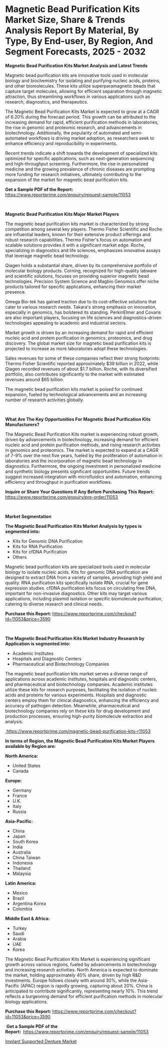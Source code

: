 <p><h1>Magnetic Bead Purification Kits Market Size, Share & Trends Analysis Report By Material, By Type, By End-user, By Region, And Segment Forecasts, 2025 - 2032</h1></p><p><strong>Magnetic Bead Purification Kits Market Analysis and Latest Trends</strong></p>
<p><p>Magnetic bead purification kits are innovative tools used in molecular biology and biochemistry for isolating and purifying nucleic acids, proteins, and other biomolecules. These kits utilize superparamagnetic beads that capture target molecules, allowing for efficient separation through magnetic attraction, thus streamlining workflows in various applications such as research, diagnostics, and therapeutics.</p><p>The Magnetic Bead Purification Kits Market is expected to grow at a CAGR of 6.20% during the forecast period. This growth can be attributed to the increasing demand for rapid, efficient purification methods in laboratories, the rise in genomic and proteomic research, and advancements in biotechnology. Additionally, the popularity of automated and semi-automated workflows is driving market adoption, as researchers seek to enhance efficiency and reproducibility in experiments.</p><p>Recent trends indicate a shift towards the development of specialized kits optimized for specific applications, such as next-generation sequencing and high-throughput screening. Furthermore, the rise in personalized medicine and the growing prevalence of chronic diseases are prompting more funding for research initiatives, ultimately contributing to the expansion of the market for magnetic bead purification kits.</p></p>
<p><strong>Get a Sample PDF of the Report:&nbsp;</strong> <a href="https://www.reportprime.com/enquiry/request-sample/11053?utm_campaign=2953&utm_medium=2&utm_source=Github&utm_content=ia&utm_term=20032025&utm_id=magnetic-bead-purification-kits">https://www.reportprime.com/enquiry/request-sample/11053</a></p>
<p>&nbsp;</p>
<p><strong>Magnetic Bead Purification Kits Major Market Players</strong></p>
<p><p>The magnetic bead purification kits market is characterized by strong competition among several key players. Thermo Fisher Scientific and Roche are influential leaders, known for their extensive product offerings and robust research capabilities. Thermo Fisher's focus on automation and scalable solutions provides it with a significant market edge. Roche, specializing in diagnostics and life sciences, emphasizes innovative assays that leverage magnetic bead technology.</p><p>Qiagen holds a substantial share, driven by its comprehensive portfolio of molecular biology products. Corning, recognized for high-quality labware and scientific solutions, focuses on providing superior magnetic bead technologies. Precision System Science and Magbio Genomics offer niche products tailored for specific applications, enhancing their market presence.</p><p>Omega Bio-tek has gained traction due to its cost-effective solutions that cater to various research needs. Takara's strong emphasis on innovation, especially in genomics, has bolstered its standing. PerkinElmer and Covaris are also important players, focusing on life sciences and diagnostics-driven technologies appealing to academic and industrial sectors.</p><p>Market growth is driven by an increasing demand for rapid and efficient nucleic acid and protein purification in genomics, proteomics, and drug discovery. The global market size for magnetic bead purification kits is projected to increase as more laboratories adopt these technologies.</p><p>Sales revenues for some of these companies reflect their strong footprints: Thermo Fisher Scientific reported approximately $39 billion in 2022, while Qiagen recorded revenues of about $1.7 billion. Roche, with its diversified portfolio, also contributes significantly to the market with estimated revenues around $65 billion.</p><p>The magnetic bead purification kits market is poised for continued expansion, fueled by technological advancements and an increasing number of research activities globally.</p></p>
<p>&nbsp;</p>
<p><strong>What Are The Key Opportunities For Magnetic Bead Purification Kits Manufacturers?</strong></p>
<p><p>The Magnetic Bead Purification Kits market is experiencing robust growth, driven by advancements in biotechnology, increasing demand for efficient nucleic acid and protein purification methods, and rising research activities in genomics and proteomics. The market is expected to expand at a CAGR of 7-9% over the next five years, fueled by the proliferation of automation in laboratories and the incorporation of magnetic bead technology in diagnostics. Furthermore, the ongoing investment in personalized medicine and synthetic biology presents significant opportunities. Future trends suggest increased integration with microfluidics and automation, enhancing efficiency and throughput in purification workflows.</p></p>
<p><strong>Inquire or Share Your Questions If Any Before Purchasing This Report:</strong> <a href="https://www.reportprime.com/enquiry/pre-order/11053?utm_campaign=2953&utm_medium=2&utm_source=Github&utm_content=ia&utm_term=20032025&utm_id=magnetic-bead-purification-kits">https://www.reportprime.com/enquiry/pre-order/11053</a></p>
<p>&nbsp;</p>
<p><strong>Market Segmentation</strong></p>
<p><strong>The Magnetic Bead Purification Kits Market Analysis by types is segmented into:</strong></p>
<p><ul><li>Kits for Genomic DNA Purification</li><li>Kits for RNA Purification</li><li>Kits for cfDNA Purification</li><li>Others</li></ul></p>
<p><p>Magnetic bead purification kits are specialized tools used in molecular biology to isolate nucleic acids. Kits for genomic DNA purification are designed to extract DNA from a variety of samples, providing high yield and quality. RNA purification kits specifically isolate RNA, crucial for gene expression studies. cfDNA purification kits focus on circulating free DNA, important for non-invasive diagnostics. Other kits may target various applications, including plasmid isolation or specific biomolecule purification, catering to diverse research and clinical needs.</p></p>
<p><strong>Purchase this Report:&nbsp;</strong><a href="https://www.reportprime.com/checkout?id=11053&price=3590&utm_campaign=2953&utm_medium=2&utm_source=Github&utm_content=ia&utm_term=20032025&utm_id=magnetic-bead-purification-kits">https://www.reportprime.com/checkout?id=11053&price=3590</a></p>
<p>&nbsp;</p>
<p><strong>The Magnetic Bead Purification Kits Market Industry Research by Application is segmented into:</strong></p>
<p><ul><li>Academic Institutes</li><li>Hospitals and Diagnostic Centers</li><li>Pharmaceutical and Biotechnology Companies</li></ul></p>
<p><p>The magnetic bead purification kits market serves a diverse range of applications across academic institutes, hospitals and diagnostic centers, and pharmaceutical and biotechnology companies. Academic institutes utilize these kits for research purposes, facilitating the isolation of nucleic acids and proteins for various experiments. Hospitals and diagnostic centers employ them for clinical diagnostics, enhancing the efficiency and accuracy of pathogen detection. Meanwhile, pharmaceutical and biotechnology companies rely on these kits for drug development and production processes, ensuring high-purity biomolecule extraction and analysis.</p></p>
<p><a href="https://www.reportprime.com/magnetic-bead-purification-kits-r11053?utm_campaign=2953&utm_medium=2&utm_source=Github&utm_content=ia&utm_term=20032025&utm_id=magnetic-bead-purification-kits">&nbsp;https://www.reportprime.com/magnetic-bead-purification-kits-r11053</a></p>
<p><strong>In terms of Region, the Magnetic Bead Purification Kits Market Players available by Region are:</strong></p>
<p>
    <p> <strong> North America: </strong>
        <ul>
            <li>United States</li>
            <li>Canada</li>
        </ul>
        </p> 
    <p> <strong> Europe: </strong>
        <ul>
            <li>Germany</li>
            <li>France</li>
            <li>U.K.</li>
            <li>Italy</li>
            <li>Russia</li>
        </ul>
        </p> 
    <p> <strong> Asia-Pacific: </strong>
        <ul>
            <li>China</li>
            <li>Japan</li>
            <li>South Korea</li>
            <li>India</li>
            <li>Australia</li>
            <li>China Taiwan</li>
            <li>Indonesia</li>
            <li>Thailand</li>
            <li>Malaysia</li>
        </ul>
        </p> 
    <p> <strong> Latin America: </strong>
        <ul>
            <li>Mexico</li>
            <li>Brazil</li>
            <li>Argentina Korea</li>
            <li>Colombia</li>
        </ul>
        </p> 
    <p> <strong> Middle East & Africa: </strong>
        <ul>
            <li>Turkey</li>
            <li>Saudi</li>
            <li>Arabia</li>
            <li>UAE</li>
            <li>Korea</li>
        </ul>
    </p>
    </p>
<p><p>The Magnetic Bead Purification Kits Market is experiencing significant growth across various regions, fueled by advancements in biotechnology and increasing research activities. North America is expected to dominate the market, holding approximately 40% share, driven by high R&D investments. Europe follows closely with around 30%, while the Asia-Pacific (APAC) region is rapidly growing, capturing about 20%. China is anticipated to contribute significantly, representing nearly 10%. This trend reflects a burgeoning demand for efficient purification methods in molecular biology applications.</p></p>
<p><strong>Purchase this Report: </strong><a href="https://www.reportprime.com/checkout?id=11053&price=3590&utm_campaign=2953&utm_medium=2&utm_source=Github&utm_content=ia&utm_term=20032025&utm_id=magnetic-bead-purification-kits">https://www.reportprime.com/checkout?id=11053&price=3590</a></p>
<p>&nbsp;<strong>Get a Sample PDF of the Report:&nbsp;&nbsp;</strong><a href="https://www.reportprime.com/enquiry/request-sample/11053?utm_campaign=2953&utm_medium=2&utm_source=Github&utm_content=ia&utm_term=20032025&utm_id=magnetic-bead-purification-kits">https://www.reportprime.com/enquiry/request-sample/11053</a></p>
<p><strong></strong></p>
<p><p><a href="https://github.com/paljuhubeyde/Market-Research-Report-List-1/blob/main/implant-supported-denture-market.md?utm_campaign=2953&utm_medium=2&utm_source=Github&utm_content=ia&utm_term=20032025&utm_id=magnetic-bead-purification-kits">Implant Supported Denture Market</a></p></p>